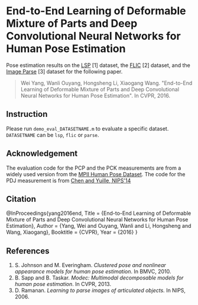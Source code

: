 # End-to-End Learning of Deformable Mixture of Parts and Deep Convolutional Neural Networks for Human Pose Estimation

Pose estimation results on the [LSP](http://www.comp.leeds.ac.uk/mat4saj/lsp.html) [1] dataset, the [FLIC](http://vision.grasp.upenn.edu/cgi-bin/index.php?n=VideoLearning.FLIC) [2] dataset, and the [Image Parse](http://www.cs.cmu.edu/~deva/papers/parse/index.html) [3] dataset for the following paper. 
> Wei Yang, Wanli Ouyang, Hongsheng Li, Xiaogang Wang. "End-to-End Learning of Deformable Mixture of Parts and Deep Convolutional Neural Networks for Human Pose Estimation". In CVPR, 2016.

## Instruction
Please run `demo_eval_DATASETNAME.m` to evaluate a specific dataset. `DATASETNAME` can be `lsp`, `flic` or `parse`.

## Acknowledgement
The evaluation code for the PCP and the PCK measurements are from a widely used version from the [MPII Human Pose Dataset](http://human-pose.mpi-inf.mpg.de/#related_benchmarks). The code for the PDJ measurement is from [Chen and Yuille, NIPS'14](http://www.stat.ucla.edu/~xianjie.chen/projects/pose_estimation/pose_estimation.html)

## Citation

@InProceedings{yang2016end,
  Title 		= {End-to-End Learning of Deformable Mixture of Parts and Deep Convolutional Neural Networks for Human Pose Estimation},
  Author 		= {Yang, Wei and Ouyang, Wanli and Li, Hongsheng and Wang, Xiaogang},
  Booktitle 	= {CVPR},
  Year 			= {2016}
}


## References
1. S. Johnson and M. Everingham. *Clustered pose and nonlinear appearance models for human pose estimation*. In BMVC, 2010. 
2. B. Sapp and B. Taskar. *Modec: Multimodal decomposable models for human pose estimation*. In CVPR, 2013.
3. D. Ramanan. *Learning to parse images of articulated objects.* In NIPS, 2006. 
	
